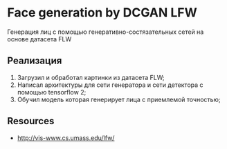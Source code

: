 # Face generation by DCGAN LFW
Генерация лиц с помощью генеративно-состязательных сетей на основе датасета FLW
## Реализация
1) Загрузил и обработал картинки из датасета FLW;
2) Написал архитектуры для сети генератора и сети детектора с помощью tensorflow 2;
3) Обучил модель которая генерирует лица с приемлемой точностью;
## Resources
- http://vis-www.cs.umass.edu/lfw/